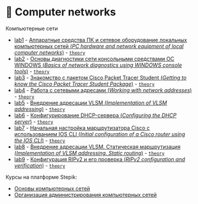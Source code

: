 # 📡 Computer networks
Компьютерные сети

- [lab1](https://github.com/TemaBlag/BSU/tree/main/computer_networks/lab1) - [Аппаратные средства ПК и
сетевое оборудование локальных компьютерных сетей (_PC hardware and network equipment of local computer networks_)](https://temablag.github.io/BSU/computer_networks/lab1/lab1.pdf) - [`theory`](https://temablag.github.io/BSU/computer_networks/lab1/lab1_theory.pdf)
- [lab2](https://github.com/TemaBlag/BSU/tree/main/computer_networks/lab2) - [Основы диагностики сети консольными средствами ОС WINDOWS (_Basics of network diagnostics using WINDOWS console tools_)](https://temablag.github.io/BSU/computer_networks/lab2/lab2.pdf) - [`theory`](https://temablag.github.io/BSU/computer_networks/lab2/lab2_theory.pdf)
- [lab3](https://github.com/TemaBlag/BSU/tree/main/computer_networks/lab3) - [Знакомство с пакетом Cisco Packet Tracer Student (_Getting to know the Cisco Packet Tracer Student Package_)](https://temablag.github.io/BSU/computer_networks/lab3/lab3.pdf) - [`theory`](https://temablag.github.io/BSU/computer_networks/lab3/lab3_theory.pdf)
- [lab4](https://github.com/TemaBlag/BSU/tree/main/computer_networks/lab4) - [Работа с сетевыми адресами (_Working with network addresses_)](https://temablag.github.io/BSU/computer_networks/lab4/lab4.pdf) - [`theory`](https://temablag.github.io/BSU/computer_networks/lab4/lab4_theory.pdf)
- [lab5](https://github.com/TemaBlag/BSU/tree/main/computer_networks/lab5) - [Внедрение адресации VLSM (_Implementation of VLSM addressing_)](https://temablag.github.io/BSU/computer_networks/lab5/lab5.pdf) - [`theory`](https://temablag.github.io/BSU/computer_networks/lab5/lab5_theory.pdf)
- [lab6](https://github.com/TemaBlag/BSU/tree/main/computer_networks/lab6) - [Конфигурирование DHCP-сервера (_Configuring the DHCP server_)](https://temablag.github.io/BSU/computer_networks/lab6/lab6.pdf) - [`theory`](https://temablag.github.io/BSU/computer_networks/lab6/lab6_theory.pdf)
- [lab7](https://github.com/TemaBlag/BSU/tree/main/computer_networks/lab7) - [Начальная настройка маршрутизатора Cisco с использованием IOS CLI (_Initial configuration of a Cisco router using the IOS CLI_)](https://temablag.github.io/BSU/computer_networks/lab7/lab7.pdf) - [`theory`](https://temablag.github.io/BSU/computer_networks/lab7/lab7_theory.pdf)
- [lab8](https://github.com/TemaBlag/BSU/tree/main/computer_networks/lab8) - [Внедрение адресации VLSM. Статическая маршрутизация (_Implementation of VLSM addressing. Static routing_)](https://temablag.github.io/BSU/computer_networks/lab8/lab8.pdf) - [`theory`](https://temablag.github.io/BSU/computer_networks/lab8/lab8_theory.pdf)
- [lab9](https://github.com/TemaBlag/BSU/tree/main/computer_networks/lab9) - [Конфигурация RIPv2 и его проверка (_RIPv2 configuration and verification_)](https://temablag.github.io/BSU/computer_networks/lab9/lab9.pdf) - [`theory`](https://temablag.github.io/BSU/computer_networks/lab9/lab9_theory.pdf)

Курсы на платформе Stepik:
- [Основы компьютерных сетей](https://stepik.org/course/208904/syllabus?search=6506192455)
- [Организация администрирования компьютерных сетей](https://stepik.org/course/83555/syllabus?search=6506192460)


